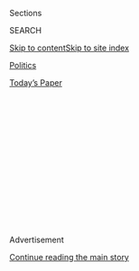<div id="app">

<div>

<div>

<div>

<div class="NYTAppHideMasthead css-1q2w90k e1suatyy0">

<div class="section css-ui9rw0 e1suatyy2">

<div class="css-eph4ug er09x8g0">

<div class="css-6n7j50">

</div>

<span class="css-1dv1kvn">Sections</span>

<div class="css-10488qs">

<span class="css-1dv1kvn">SEARCH</span>

</div>

[Skip to content](#site-content)[Skip to site
index](#site-index)

</div>

<div id="masthead-section-label" class="css-1wr3we4 eaxe0e00">

[Politics](https://www.nytimes3xbfgragh.onion/section/politics)

</div>

<div class="css-10698na e1huz5gh0">

</div>

</div>

<div id="masthead-bar-one" class="section hasLinks css-15hmgas e1csuq9d3">

<div class="css-uqyvli e1csuq9d0">

</div>

<div class="css-1uqjmks e1csuq9d1">

</div>

<div class="css-9e9ivx">

[](https://myaccount.nytimes3xbfgragh.onion/auth/login?response_type=cookie&client_id=vi)

</div>

<div class="css-1bvtpon e1csuq9d2">

[Today’s
Paper](https://www.nytimes3xbfgragh.onion/section/todayspaper)

</div>

</div>

</div>

</div>

<div data-aria-hidden="false">

<div id="site-content" data-role="main">

<div>

<div class="css-1aor85t" style="opacity:0.000000001;z-index:-1;visibility:hidden">

<div class="css-1hqnpie">

<div class="css-epjblv">

<span class="css-17xtcya">[Politics](/section/politics)</span><span class="css-x15j1o">|</span><span class="css-fwqvlz">Marie
Newman Beats Dan Lipinski, Democratic Incumbent, in Illinois House
Primary</span>

</div>

<div class="css-k008qs">

<div class="css-1iwv8en">

<span class="css-18z7m18"></span>

<div>

</div>

</div>

<span class="css-1n6z4y">https://nyti.ms/2ISeWgw</span>

<div class="css-1705lsu">

<div class="css-4xjgmj">

<div class="css-4skfbu" data-role="toolbar" data-aria-label="Social Media Share buttons, Save button, and Comments Panel with current comment count" data-testid="share-tools">

  - 
  - 
  - 
  - 
    
    <div class="css-6n7j50">
    
    </div>

  - 

</div>

</div>

</div>

</div>

</div>

</div>

<div id="NYT_TOP_BANNER_REGION" class="css-13pd83m">

</div>

<div id="top-wrapper" class="css-1sy8kpn">

<div id="top-slug" class="css-l9onyx">

Advertisement

</div>

[Continue reading the main
story](#after-top)

<div class="ad top-wrapper" style="text-align:center;height:100%;display:block;min-height:250px">

<div id="top" class="place-ad" data-position="top" data-size-key="top">

</div>

</div>

<div id="after-top">

</div>

</div>

<div>

<div id="sponsor-wrapper" class="css-1hyfx7x">

<div id="sponsor-slug" class="css-19vbshk">

Supported by

</div>

[Continue reading the main
story](#after-sponsor)

<div id="sponsor" class="ad sponsor-wrapper" style="text-align:center;height:100%;display:block">

</div>

<div id="after-sponsor">

</div>

</div>

<div class="css-186x18t">

</div>

<div class="css-1vkm6nb ehdk2mb0">

# Marie Newman Beats Dan Lipinski, Democratic Incumbent, in Illinois House Primary

</div>

Ms. Newman, a progressive challenger, upset Mr. Lipinski, a conservative
House Democrat who had broken with his party on abortion rights and
health care.

<div class="css-79elbk" data-testid="photoviewer-wrapper">

<div class="css-z3e15g" data-testid="photoviewer-wrapper-hidden">

</div>

<div class="css-1a48zt4 ehw59r15" data-testid="photoviewer-children">

![<span class="css-16f3y1r e13ogyst0" data-aria-hidden="true">Marie
Newman at a campaign event in the Archer Heights neighborhood of Chicago
last
week. </span><span class="css-cnj6d5 e1z0qqy90" itemprop="copyrightHolder"><span class="css-1ly73wi e1tej78p0">Credit...</span><span><span>Charles
Rex Arbogast/Associated
Press</span></span></span>](https://static01.graylady3jvrrxbe.onion/images/2020/04/17/us/politics/17dc-lipinski/merlin_170472711_a0258d85-75f6-4671-a4ff-eaafba930a24-articleLarge.jpg?quality=75&auto=webp&disable=upscale)

</div>

</div>

<div class="css-18e8msd">

<div class="css-vp77d3 epjyd6m0">

<div class="css-hus3qt ey68jwv0" data-aria-hidden="true">

[![Sheryl Gay
Stolberg](https://static01.graylady3jvrrxbe.onion/images/2018/11/26/multimedia/author-sheryl-gay-stolberg/author-sheryl-gay-stolberg-thumbLarge.png
"Sheryl Gay Stolberg")](https://www.nytimes3xbfgragh.onion/by/sheryl-gay-stolberg)

</div>

<div class="css-1baulvz">

By [<span class="css-1baulvz last-byline" itemprop="name">Sheryl Gay
Stolberg</span>](https://www.nytimes3xbfgragh.onion/by/sheryl-gay-stolberg)

</div>

</div>

  - 
    
    <div class="css-ld3wwf e16638kd2">
    
    March 18,
    2020
    
    </div>

  - 
    
    <div class="css-4xjgmj">
    
    <div class="css-d8bdto" data-role="toolbar" data-aria-label="Social Media Share buttons, Save button, and Comments Panel with current comment count" data-testid="share-tools">
    
      - 
      - 
      - 
      - 
        
        <div class="css-6n7j50">
        
        </div>
    
      - 
    
    </div>
    
    </div>

</div>

</div>

<div class="section meteredContent css-1r7ky0e" name="articleBody" itemprop="articleBody">

<div class="css-1fanzo5 StoryBodyCompanionColumn">

<div class="css-53u6y8">

WASHINGTON — Representative Dan Lipinski, a conservative Democrat from
Illinois whose opposition to abortion rights and the Affordable Care Act
made him a pariah in his party, lost a hard-fought primary race on
Tuesday night to his progressive challenger, Marie Newman.

Ms. Newman, a business consultant and founder of an anti-bullying
program, edged out Mr. Lipinski by two percentage points, with 494 of
500 precincts
[reporting](https://www.nytimes3xbfgragh.onion/interactive/2020/03/17/us/elections/results-illinois-house-district-3-primary-election.html)
early Wednesday. She had the backing of the progressive group Justice
Democrats and its standard-bearer, Representative Alexandria
Ocasio-Cortez of New York, as well as EMILY’s List, the powerful group
that backs Democrats who support abortion rights.

</div>

</div>

<div>

</div>

<div class="css-1fanzo5 StoryBodyCompanionColumn">

<div class="css-53u6y8">

Mr. Lipinski narrowly beat Ms. Newman in 2018. Tuesday’s results were a
major upset for the congressman, whose family has represented Illinois’
third district, in the Chicago suburbs, for nearly four decades. Mr.
Lipinski’s father, Bill Lipinski, first won the seat in 1982 and held it
until 2005, when Mr. Lipinski succeeded him.

</div>

</div>

<div class="css-1fanzo5 StoryBodyCompanionColumn">

<div class="css-53u6y8">

“This is a critical victory for the progressive movement in showing that
voters are ready for a new generation of progressive leadership in the
Democratic Party,” said Alexandra Rojas, executive director of Justice
Democrats. “This isn’t just a loss for one incumbent. It’s a defeat for
machine politics and big corporate donors who want to stop our movement
for ‘Medicare for all,’ a Green New Deal and reproductive rights.”

Ms. Newman’s victory was a rare bright spot for the progressive movement
in Tuesday’s contests, in which Senator [Bernie
Sanders](https://www.nytimes3xbfgragh.onion/interactive/2020/us/elections/bernie-sanders.html)
of Vermont suffered major defeats in three crucial states, including
Illinois. The results [all but
extinguished](https://www.nytimes3xbfgragh.onion/2020/03/17/us/politics/biden-florida-illinois-primary.html?action=click&module=ELEX_results&pgtype=Interactive&region=ReporterUpdates)
his hopes of a comeback against former Vice President [Joseph R. Biden
Jr.](https://www.nytimes3xbfgragh.onion/interactive/2020/us/elections/joe-biden.html),
who appeared to be headed toward becoming the Democrats’ presumptive
nominee.

The race put a fine point on the tensions within the Democratic Party in
the era of President Trump. Mr. Lipinski’s views are far more
conservative than those of Mr. Biden, and in many ways he was an outlier
among Democrats. In addition to voting against the 2010 health care law
and opposing abortion rights, he declined to endorse former President
Barack Obama in 2012 and opposed same-sex marriage until the Supreme
Court made it legal across the nation in 2015.

Despite their official stance that the party backs incumbents, top
Democrats did not go out of their way to advance Mr. Lipinski’s cause.
During a trip to Texas last month, with 10 days to go until the state’s
primary, **** Speaker Nancy Pelosi dropped in on the campaign offices of
another conservative Democrat, Representative Henry Cuellar, boosting
his successful battle to defeat a Justice Democrats-backed challenger,
Jessica Cisneros. Ms. Pelosi did not do the same for Mr. Lipinksi.

And Mr. Lipinski’s fellow Illinoisan, Representative Cheri Bustos, who
leads the party’s campaign arm, canceled a planned fund-raiser for Mr.
Lipinski last year, bowing to progressives who were outraged by the
congressman’s anti-abortion rights stance. Her decision [raised
questions](https://www.nytimes3xbfgragh.onion/2019/05/22/us/politics/dan-lipinski-abortion-cheri-bustos.html)
about whether there was room left in the party for lawmakers who oppose
abortion.

</div>

</div>

<div class="css-1fanzo5 StoryBodyCompanionColumn">

<div class="css-53u6y8">

The day after Ms. Ocasio-Cortez endorsed Ms. Newman, Representative
Steny H. Hoyer of Maryland, a centrist Democrat and the majority leader,
[told
reporters](https://thehill.com/homenews/house/461972-dem-leader-says-party-can-include-abortion-opponents)
that there was “absolutely” room in the party for candidates who oppose
abortion rights. But some veteran Democrats, including two others from
Illinois, Representative Jan Schakowsky and former Representative Luis
Gutiérrez, openly backed Ms. Newman.

Ms. Newman, who worked in advertising before starting her own consulting
business, founded a nonprofit organization, “Team Up to Stop Bullying,”
after one of her children was subjected to severe bullying in school.
Her campaign website bills her as “a state and national advocate for
health care rights, income equality, LGBTQ+ rights, and common-sense gun
safety.”

Ms. Newman had the backing of groups that support abortion rights,
including Planned Parenthood and Naral, as well as several unions and
Indivisible, the grass-roots advocacy group. Even before all the votes
were counted on Tuesday night, Emily’s List issued a statement
congratulating her on the victory, calling her “a proven fighter for
working families.”

</div>

</div>

<div>

</div>

</div>

<div>

</div>

<div>

</div>

<div>

</div>

<div>

<div id="bottom-wrapper" class="css-1ede5it">

<div id="bottom-slug" class="css-l9onyx">

Advertisement

</div>

[Continue reading the main
story](#after-bottom)

<div id="bottom" class="ad bottom-wrapper" style="text-align:center;height:100%;display:block;min-height:90px">

</div>

<div id="after-bottom">

</div>

</div>

</div>

</div>

</div>

## Site Index

<div>

</div>

## Site Information Navigation

  - [© <span>2020</span> <span>The New York Times
    Company</span>](https://help.nytimes3xbfgragh.onion/hc/en-us/articles/115014792127-Copyright-notice)

<!-- end list -->

  - [NYTCo](https://www.nytco.com/)
  - [Contact
    Us](https://help.nytimes3xbfgragh.onion/hc/en-us/articles/115015385887-Contact-Us)
  - [Work with us](https://www.nytco.com/careers/)
  - [Advertise](https://nytmediakit.com/)
  - [T Brand Studio](http://www.tbrandstudio.com/)
  - [Your Ad
    Choices](https://www.nytimes3xbfgragh.onion/privacy/cookie-policy#how-do-i-manage-trackers)
  - [Privacy](https://www.nytimes3xbfgragh.onion/privacy)
  - [Terms of
    Service](https://help.nytimes3xbfgragh.onion/hc/en-us/articles/115014893428-Terms-of-service)
  - [Terms of
    Sale](https://help.nytimes3xbfgragh.onion/hc/en-us/articles/115014893968-Terms-of-sale)
  - [Site
    Map](https://spiderbites.nytimes3xbfgragh.onion)
  - [Help](https://help.nytimes3xbfgragh.onion/hc/en-us)
  - [Subscriptions](https://www.nytimes3xbfgragh.onion/subscription?campaignId=37WXW)

</div>

</div>

</div>

</div>
